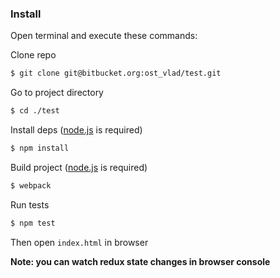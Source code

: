 
### Install

Open terminal and execute these commands:

 Clone repo
```sh
$ git clone git@bitbucket.org:ost_vlad/test.git
```

Go to project directory
```sh
$ cd ./test
```

Install deps ([node.js](https://nodejs.org/en/) is required)
```sh
$ npm install
```

Build project ([node.js](https://nodejs.org/en/) is required)
```sh
$ webpack
```

Run tests
```sh
$ npm test
```

Then open ``index.html`` in browser

**Note: you can watch redux state changes in browser console**